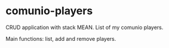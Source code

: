 comunio-players
===============

CRUD application with stack MEAN. List of my comunio players.

Main functions: list, add and remove players.
